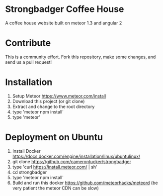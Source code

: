 # Strongbadger Coffee House
A coffee house website built on meteor 1.3 and angular 2

# Contribute
This is a community effort. Fork this repository, make some changes, and send us a pull request!

# Installation
1. Setup Meteor https://www.meteor.com/install
2. Download this project (or git clone)
3. Extract and change to the root directory
4. type 'meteor npm install'
4. type 'meteor'

# Deployment on Ubuntu
1. Install Docker https://docs.docker.com/engine/installation/linux/ubuntulinux/
2. git clone https://github.com/camerontucker/strongbadger
3. type 'curl https://install.meteor.com/ | sh'
4. cd strongbadger
5. type 'meteor npm install'
6. Build and run this docker https://github.com/meteorhacks/meteord (be very patient the meteor CDN can be slow)